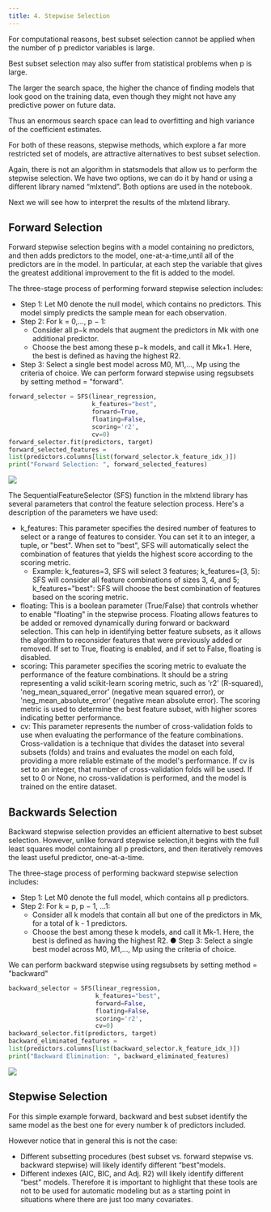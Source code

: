 ```yaml
---
title: 4. Stepwise Selection
---
```


For computational reasons, best subset selection cannot be applied when the number of p predictor variables is large.

Best subset selection may also suffer from statistical problems when p is large.

The larger the search space, the higher the chance of finding models that look good on the training data, even though they might not have any predictive power on future data.

Thus an enormous search space can lead to overfitting and high variance of the coefficient estimates.


For both of these reasons, stepwise methods, which explore a far more restricted set of models, are attractive alternatives to best subset selection.

Again, there is not an algorithm in statsmodels that allow us to perform the stepwise selection. We have two options, we can do it by hand or using a different library named “mlxtend”. Both options are used in the notebook.

Next we will see how to interpret the results of the mlxtend library.

## Forward Selection
Forward stepwise selection begins with a model containing no predictors, and then adds predictors to the model, one-at-a-time,until all of the predictors are in the model. In particular, at each step the variable that gives the greatest additional improvement to the fit is added to the model.

The three-stage process of performing forward stepwise selection includes:

- Step 1: Let M0 denote the null model, which contains no predictors. This model simply predicts the sample mean for each observation.
- Step 2: For k = 0,..., p − 1:
	- Consider all p−k models that augment the predictors in Mk with one additional predictor.
	- Choose the best among these p−k models, and call it Mk+1. Here, the best is defined as having the highest R2.
- Step 3: Select a single best model across M0, M1,..., Mp using the criteria of choice.
We can perform forward stepwise using regsubsets by setting method = "forward".

```python
forward_selector = SFS(linear_regression,
                       k_features="best",
                       forward=True,
                       floating=False,
                       scoring='r2',
                       cv=0)
forward_selector.fit(predictors, target)
forward_selected_features =
list(predictors.columns[list(forward_selector.k_feature_idx_)])
print("Forward Selection: ", forward_selected_features)
```
![](../attachments/screenshot-2024-05-11-at-225850.png)


The SequentialFeatureSelector (SFS) function in the mlxtend library has several parameters that control the feature selection process. Here's a description of the parameters we have used:
- k_features: This parameter specifies the desired number of features to select or a range of features to consider. You can set it to an integer, a tuple, or "best". When set to "best", SFS will automatically select the combination of features that yields the highest score according to the scoring metric.
	- Example: k_features=3, SFS will select 3 features; k_features=(3, 5): SFS will consider all feature combinations of sizes 3, 4, and 5; k_features="best": SFS will choose the best combination of features based on the scoring metric.
- floating: This is a boolean parameter (True/False) that controls whether to enable "floating" in the stepwise process. Floating allows features to be added or removed dynamically during forward or backward selection. This can help in identifying better feature subsets, as it allows the algorithm to reconsider features that were previously added or removed. If set to True, floating is enabled, and if set to False, floating is disabled.
- scoring: This parameter specifies the scoring metric to evaluate the performance of the feature combinations. It should be a string representing a valid scikit-learn scoring metric, such as 'r2' (R-squared), 'neg_mean_squared_error' (negative mean squared error), or 'neg_mean_absolute_error' (negative mean absolute error). The scoring metric is used to determine the best feature subset, with higher scores indicating better performance.
- cv: This parameter represents the number of cross-validation folds to use when evaluating the performance of the feature combinations. Cross-validation is a technique that divides the dataset into several subsets (folds) and trains and evaluates the model on each fold, providing a more reliable estimate of the model's performance. If cv is set to an integer, that number of cross-validation folds will be used. If set to 0 or None, no cross-validation is performed, and the model is trained on the entire dataset.

## Backwards Selection
Backward stepwise selection provides an efficient alternative to best subset selection. However, unlike forward stepwise selection,it begins with the full least squares model containing all p predictors, and then iteratively removes the least useful predictor, one-at-a-time.

The three-stage process of performing backward stepwise selection 
includes: 
- Step 1: Let M0 denote the full model, which contains all p predictors.
- Step 2: For k = p, p − 1, ...1:
	- Consider all k models that contain all but one of the predictors in Mk, for a total of k - 1 predictors.
	- Choose the best among these k models, and call it Mk-1. Here, the best is defined as having the highest R2.
● Step 3: Select a single best model across M0, M1,..., Mp using the criteria of choice.

We can perform backward stepwise using regsubsets by setting method = "backward"

```python
backward_selector = SFS(linear_regression,
                        k_features="best",
                        forward=False,
                        floating=False,
                        scoring='r2',
                        cv=0)
backward_selector.fit(predictors, target)
backward_eliminated_features =
list(predictors.columns[list(backward_selector.k_feature_idx_)])
print("Backward Elimination: ", backward_eliminated_features)
```
![](../attachments/screenshot-2024-05-11-at-230200.png)

## Stepwise Selection
For this simple example forward, backward and best subset identify the same model as the best one for every number k of predictors included.

However notice that in general this is not the case:

- Different subsetting procedures (best subset vs. forward stepwise vs. backward stepwise) will likely identify different “best”models.
- Different indexes (AIC, BIC, and Adj. R2) will likely identify different “best” models.
Therefore it is important to highlight that these tools are not to be used for automatic modeling but as a starting point in situations where there are just too many covariates.